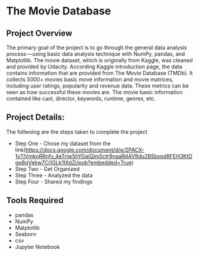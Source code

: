 # The Movie Database

## Project Overview
The primary goal of the project is to go through the general data analysis process — using basic data analysis technique with NumPy, pandas, and Matplotlib. The movie dataset, which is originally from Kaggle, was cleaned and provided by Udacity. According Kaggle introduction page, the data contains information that are provided from The Movie Database (TMDb). It collects 5000+ movies basic move information and movie matrices, including user ratings, popularity and revenue data. These metrics can be seen as how successful these movies are. The movie basic information contained like cast, director, keywords, runtime, genres, etc.

## Project Details:
The follwoing are the steps taken to complete the project
* Step One - Chose my dataset from the link(https://docs.google.com/document/d/e/2PACX-1vTlVmknRRnfy_4eTrjw5hYGaiQim5ctr9naaRd4V9du2B5bxpd8FEH3KtDgp8qVekw7Cj1GLk1IXdZi/pub?embedded=True)
* Step Two - Get Organized
* Step Three - Analyzed the data
* Step Four - Shared my findings

## Tools Required
* pandas
* NumPy
* Matplotlib
* Seaborn
* csv
* Jupyter Notebook

